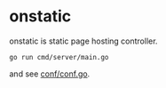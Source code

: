 # onstatic

onstatic is static page hosting controller.

```
go run cmd/server/main.go
```

and see [conf/conf.go](conf/conf.go).
